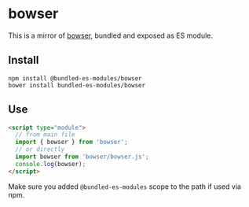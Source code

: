 # bowser

This is a mirror of [bowser](https://www.npmjs.com/package/bowser), bundled and exposed as ES module.

## Install

```
npm install @bundled-es-modules/bowser
bower install bundled-es-modules/bowser
```

## Use

```html
<script type="module">
  // from main file
  import { bowser } from 'bowser';
  // or directly
  import bowser from 'bowser/bowser.js';
  console.log(bowser);
</script>
```

Make sure you added `@bundled-es-modules` scope to the path if used via npm.
